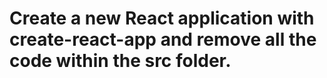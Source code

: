 # Create a new React application with create-react-app and remove all the code within the src folder.
